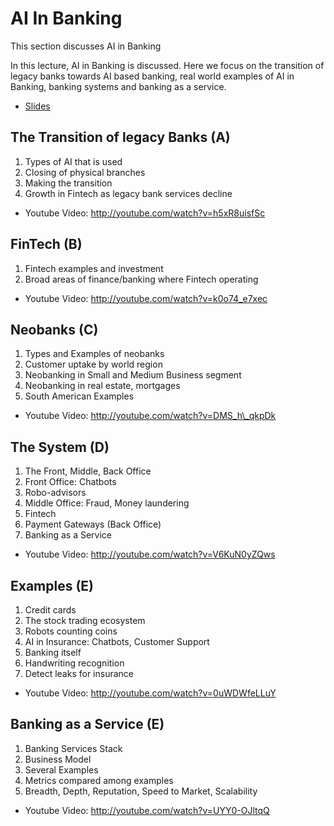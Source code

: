 #  AI In Banking

This section discusses AI in Banking

In this lecture, AI in Banking is discussed. Here we focus on the
transition of legacy banks towards AI based banking, real world examples
of AI in Banking, banking systems and banking as a service.

* [Slides](https://docs.google.com/presentation/d/10gQtuXuqAtdc4x7briVis1iQSbqu6XmZCtSlBb2np38/edit?usp=sharing)

## The Transition of legacy Banks (A)

1.  Types of AI that is used
2.  Closing of physical branches
3.  Making the transition
4.  Growth in Fintech as legacy bank services decline

* Youtube Video: <http://youtube.com/watch?v=h5xR8uisfSc>

## FinTech (B)

1.  Fintech examples and investment
2.  Broad areas of finance/banking where Fintech operating

* Youtube Video: <http://youtube.com/watch?v=k0o74_e7xec>

## Neobanks (C)

1.  Types and Examples of neobanks
2.  Customer uptake by world region
3.  Neobanking in Small and Medium Business segment
4.  Neobanking in real estate, mortgages
5.  South American Examples

* Youtube Video: <http://youtube.com/watch?v=DMS_h\_qkpDk>

## The System (D)

1.  The Front, Middle, Back Office
2.  Front Office: Chatbots
3.  Robo-advisors
4.  Middle Office: Fraud, Money laundering
5.  Fintech
6.  Payment Gateways (Back Office)
7.  Banking as a Service

* Youtube Video: <http://youtube.com/watch?v=V6KuN0yZQws>

## Examples (E)

1.  Credit cards
2.  The stock trading ecosystem
3.  Robots counting coins
4.  AI in Insurance: Chatbots, Customer Support
5.  Banking itself
6.  Handwriting recognition
7.  Detect leaks for insurance

* Youtube Video: <http://youtube.com/watch?v=0uWDWfeLLuY>

## Banking as a Service (E)

1.  Banking Services Stack
2.  Business Model
3.  Several Examples
4.  Metrics compared among examples
5.  Breadth, Depth, Reputation, Speed to Market, Scalability

* Youtube Video: <http://youtube.com/watch?v=UYY0-OJltqQ>

